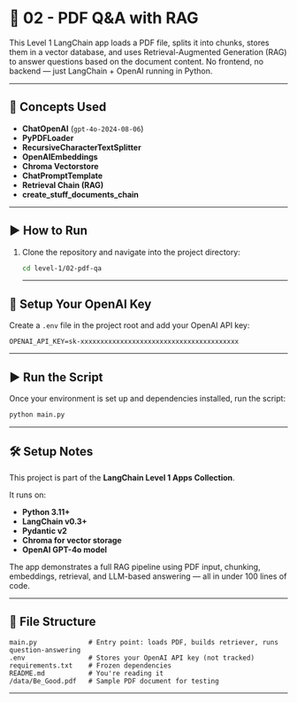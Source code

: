 # 🧠 02 - PDF Q&A with RAG

This Level 1 LangChain app loads a PDF file, splits it into chunks, stores them in a vector database, and uses Retrieval-Augmented Generation (RAG) to answer questions based on the document content. No frontend, no backend — just LangChain + OpenAI running in Python.

---

## 🧩 Concepts Used

- **ChatOpenAI** (`gpt-4o-2024-08-06`)
- **PyPDFLoader**
- **RecursiveCharacterTextSplitter**
- **OpenAIEmbeddings**
- **Chroma Vectorstore**
- **ChatPromptTemplate**
- **Retrieval Chain (RAG)**
- **create_stuff_documents_chain**

---

## ▶️ How to Run

1. Clone the repository and navigate into the project directory:

   ```bash
   cd level-1/02-pdf-qa
   ```

   ***

## 🔐 Setup Your OpenAI Key

Create a `.env` file in the project root and add your OpenAI API key:

```env
OPENAI_API_KEY=sk-xxxxxxxxxxxxxxxxxxxxxxxxxxxxxxxxxxxxxxxx
```

---

## ▶️ Run the Script

Once your environment is set up and dependencies installed, run the script:

```bash
python main.py
```

---

## 🛠️ Setup Notes

This project is part of the **LangChain Level 1 Apps Collection**.

It runs on:

- **Python 3.11+**
- **LangChain v0.3+**
- **Pydantic v2**
- **Chroma for vector storage**
- **OpenAI GPT-4o model**

The app demonstrates a full RAG pipeline using PDF input, chunking, embeddings, retrieval, and LLM-based answering — all in under 100 lines of code.

---

## 📁 File Structure

```text
main.py             # Entry point: loads PDF, builds retriever, runs question-answering
.env                # Stores your OpenAI API key (not tracked)
requirements.txt    # Frozen dependencies
README.md           # You're reading it
/data/Be_Good.pdf   # Sample PDF document for testing

```

---
